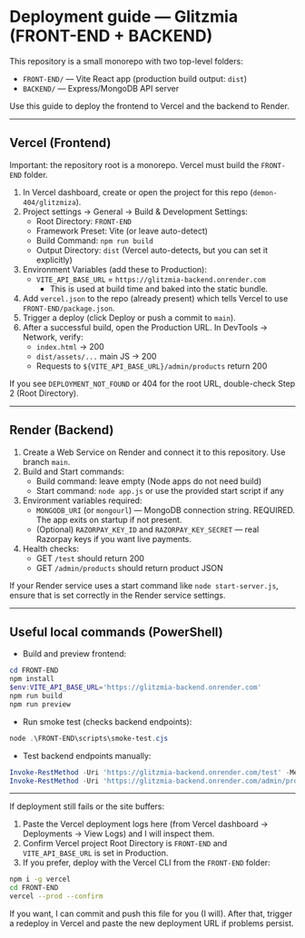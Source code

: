 # Deployment guide — Glitzmia (FRONT-END + BACKEND)

This repository is a small monorepo with two top-level folders:

- `FRONT-END/` — Vite React app (production build output: `dist`)
- `BACKEND/` — Express/MongoDB API server

Use this guide to deploy the frontend to Vercel and the backend to Render.

---

## Vercel (Frontend)

Important: the repository root is a monorepo. Vercel must build the `FRONT-END` folder.

1. In Vercel dashboard, create or open the project for this repo (`demon-404/glitzmiza`).
2. Project settings -> General -> Build & Development Settings:
   - Root Directory: `FRONT-END`
   - Framework Preset: Vite (or leave auto-detect)
   - Build Command: `npm run build`
   - Output Directory: `dist` (Vercel auto-detects, but you can set it explicitly)
3. Environment Variables (add these to Production):
   - `VITE_API_BASE_URL` = `https://glitzmia-backend.onrender.com`
     - This is used at build time and baked into the static bundle.
4. Add `vercel.json` to the repo (already present) which tells Vercel to use `FRONT-END/package.json`.
5. Trigger a deploy (click Deploy or push a commit to `main`).
6. After a successful build, open the Production URL. In DevTools -> Network, verify:
   - `index.html` -> 200
   - `dist/assets/...` main JS -> 200
   - Requests to `${VITE_API_BASE_URL}/admin/products` return 200

If you see `DEPLOYMENT_NOT_FOUND` or 404 for the root URL, double-check Step 2 (Root Directory).

---

## Render (Backend)

1. Create a Web Service on Render and connect it to this repository. Use branch `main`.
2. Build and Start commands:
   - Build command: leave empty (Node apps do not need build)
   - Start command: `node app.js` or use the provided start script if any
3. Environment variables required:
   - `MONGODB_URI` (or `mongourl`) — MongoDB connection string. REQUIRED. The app exits on startup if not present.
   - (Optional) `RAZORPAY_KEY_ID` and `RAZORPAY_KEY_SECRET` — real Razorpay keys if you want live payments.
4. Health checks:
   - GET `/test` should return 200
   - GET `/admin/products` should return product JSON

If your Render service uses a start command like `node start-server.js`, ensure that is set correctly in the Render service settings.

---

## Useful local commands (PowerShell)

- Build and preview frontend:
```powershell
cd FRONT-END
npm install
$env:VITE_API_BASE_URL='https://glitzmia-backend.onrender.com'
npm run build
npm run preview
```

- Run smoke test (checks backend endpoints):
```powershell
node .\FRONT-END\scripts\smoke-test.cjs
```

- Test backend endpoints manually:
```powershell
Invoke-RestMethod -Uri 'https://glitzmia-backend.onrender.com/test' -Method Get
Invoke-RestMethod -Uri 'https://glitzmia-backend.onrender.com/admin/products' -Method Get
```

---

If deployment still fails or the site buffers:

1. Paste the Vercel deployment logs here (from Vercel dashboard -> Deployments -> View Logs) and I will inspect them.
2. Confirm Vercel project Root Directory is `FRONT-END` and `VITE_API_BASE_URL` is set in Production.
3. If you prefer, deploy with the Vercel CLI from the `FRONT-END` folder:
```bash
npm i -g vercel
cd FRONT-END
vercel --prod --confirm
```

If you want, I can commit and push this file for you (I will). After that, trigger a redeploy in Vercel and paste the new deployment URL if problems persist.

